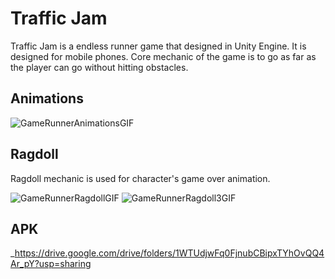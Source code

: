 # Traffic Jam
Traffic Jam is a endless runner game that designed in Unity Engine. It is designed for mobile phones. Core mechanic of the game is to go as far as the player can go without hitting obstacles.


## Animations

![GameRunnerAnimationsGIF](https://user-images.githubusercontent.com/45393463/231175288-94116fa5-3137-42b8-84f5-79ecd2cd61ed.gif)



## Ragdoll
Ragdoll mechanic is used for character's game over animation.

![GameRunnerRagdollGIF](https://user-images.githubusercontent.com/45393463/231175379-1ec3e0f5-a2b9-428e-afcd-5e91ead4096e.gif)
![GameRunnerRagdoll3GIF](https://user-images.githubusercontent.com/45393463/231175488-cae02861-5871-4913-a0ef-a193c6ffa0a2.gif)

## APK
_https://drive.google.com/drive/folders/1WTUdjwFq0FjnubCBipxTYhOvQQ4Ar_pY?usp=sharing

